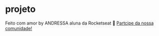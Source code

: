 # projeto

Feito com amor by ANDRESSA aluna da Rocketseat :wave: [Partcipe da nossa comunidade!](https://discord.gg/rocketseat)
